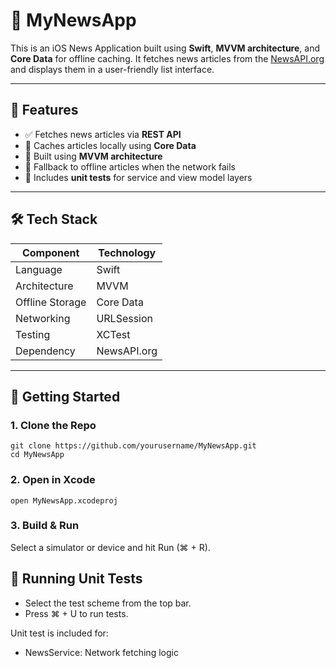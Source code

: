 # 📰 MyNewsApp

This is an iOS News Application built using **Swift**, **MVVM architecture**, and **Core Data** for offline caching. It fetches news articles from the [NewsAPI.org](https://newsapi.org/) and displays them in a user-friendly list interface.

---

## 📱 Features

- ✅ Fetches news articles via **REST API**
- 📶 Caches articles locally using **Core Data**
- 🧠 Built using **MVVM architecture**
- 📡 Fallback to offline articles when the network fails
- 🧪 Includes **unit tests** for service and view model layers

---

## 🛠️ Tech Stack

| Component       | Technology       |
|----------------|------------------|
| Language        | Swift            |
| Architecture    | MVVM             |
| Offline Storage | Core Data        |
| Networking      | URLSession       |
| Testing         | XCTest           |
| Dependency      | NewsAPI.org      |

---

## 🚀 Getting Started

### 1. Clone the Repo

```
git clone https://github.com/yourusername/MyNewsApp.git
cd MyNewsApp
```

### 2. Open in Xcode

```
open MyNewsApp.xcodeproj
```

### 3. Build & Run

Select a simulator or device and hit Run (⌘ + R).

## 🧪 Running Unit Tests
- Select the test scheme from the top bar.
- Press ⌘ + U to run tests.

Unit test is included for:
- NewsService: Network fetching logic
